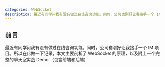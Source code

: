 ```yaml
---
categories: WebSocket
description: 最近有同学问我有没有做过在线咨询功能。同时，公司也刚好让我接手一个 IM 项目。所以在此做一下记录，本文主要剖析了 WebSocket 的原理，以及附上一个完整的聊天室实战 Demo （包含前端和后端）
---
```


## 前言

最近有同学问我有没有做过在线咨询功能。同时，公司也刚好让我接手一个 IM 项目。所以在此做一下记录，本文主要剖析了 WebSocket 的原理，以及附上一个完整的聊天室实战 Demo （包含前端和后端）


